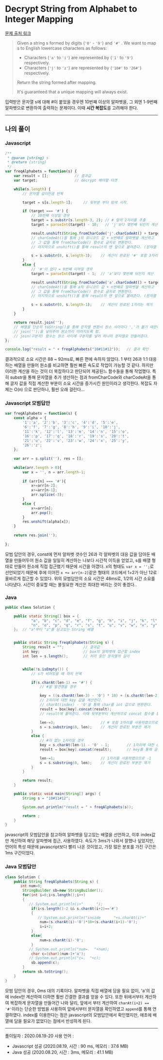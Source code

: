 # Decrypt String from Alphabet to Integer Mapping
[문제 출처 링크](https://leetcode.com/problems/decrypt-string-from-alphabet-to-integer-mapping/)

> Given a string s formed by digits (`'0'` - `'9'`) and `'#'` . We want to map s to English lowercase characters as follows:   
>  - Characters (`'a'` to `'i'`) are represented by (`'1'` to `'9'`) respectively.
>  - Characters (`'j'` to `'z'`) are represented by (`'10#'` to `'26#'`) respectively. 
>
> Return the string formed after mapping.
> 
> It's guaranteed that a unique mapping will always exist.

입력받은 문자열 s에 대해 #이 붙었을 경우엔 10번째 이상의 알파벳을, 그 외엔 1-9번째 알파벳으로 변환하여 출력하는 문제이다. 이때 **시간 복잡도**를 고려해야 한다.

-----

## 나의 풀이

### Javascript
```javascript
/**
 * @param {string} s
 * @return {string}
 */
var freqAlphabets = function(s) {
    var result = [];            // 결과값
    var target;                 // decrypt 해야할 타겟

    while(s.length) {
        // 문자열 길이만큼 반복

        target = s[s.length-1];     // 뒷부분 부터 탐색 시작.

        if (target === '#') {
            // 10번째 이상일 경우
            target = s.substr(s.length-3, 2); // # 앞의 2자리를 추출
            target = parseInt(target) - 10;   // 'j'보다 몇번째 뒤인지 계산

            result.unshift(String.fromCharCode('j'.charCodeAt() + target));
            // charCodeAt()을 통해 j의 유니코드 값 + n번째로 알파벳을 계산하고
            // 그 값을 통해 fromCharCode() 함수로 글자로 변환한다.
            // 마지막으로 unshift()를 통해 result의 맨 앞으로 붙여준다. (문자열 해독을 역순으로 하고 있기 때문에)

            s = s.substr(0, s.length-3);    // 계산이 완료된 '#' 포함 3자리는 제거
        }
        else {
            // '#'이 없다 = 9번째 이하일 경우
            target = parseInt(target) - 1;  // 'a'보다 몇번째 뒤인지 계산

            result.unshift(String.fromCharCode('a'.charCodeAt() + target));
            // charCodeAt()을 통해 a의 유니코드 값 + n번째로 알파벳을 계산하고
            // 그 값을 통해 fromCharCode() 함수로 글자로 변환한다.
            // 마지막으로 unshift()를 통해 result의 맨 앞으로 붙여준다. (문자열 해독을 역순으로 하고 있기 때문에)

            s = s.substr(0, s.length-1);    // 계산이 완료된 1자리는 제거
        }
    }

    return result.join('');
    // 배열을 단순히 toString()을 통해 문자열 변환시 원소 사이마다 ','가 붙기 때문에
    // join('');을 넣어주어 원소끼리 이어지도록 함.
    // join(구분자) 함수는 원소 사이에 구분자를 넣어 하나의 문자열로 만들어준다.
};

console.log("result = " + freqAlphabets("10#11#12"));   // 결과 확인
```

결과적으로 소요 시간은 88 ~ 92ms로, 빠른 편에 속하지 않았다. 1 부터 26과 1:1 대응하는 배열을 만들어 원소를 비교하면 훨씬 빠른 속도로 작업이 가능할 것 같다. 하지만 이러한 계산을 하는 것이 더 복잡하다고 판단되어 제공된느 함수들을 통해 작업했다. 특히 substr을 통해 문자열을 추가 생산하는 점과 fromCharCode와 charCodeAt을 통해 글자 값을 직접 계산한 부분이 소요 시간을 증가시킨 원인이라고 생각한다. 복잡도 자체는 O(n) 으로 판단하나, 훨씬 오래 걸린다...



### Javascript 모범답안
```javascript
var freqAlphabets = function(s) {
    const alpha = {
        '1':'a', '2':'b', '3':'c', '4':'d', '5':'e',
        '6':'f', '7':'g', '8':'h', '9':'i', '10':'j',
        '11':'k', '12':'l', '13':'m', '14':'n', '15':'o',
        '16':'p', '17':'q', '18':'r', '19':'s', '20':'t',
        '21':'u', '22':'v', '23':'w', '24':'x', '25':'y',
        '26':'z';
    };
   
    var arr = s.split(''), res = [];
    
    while(arr.length > 0){
        var x = '', n = arr.length-1;
        
        if (arr[n] === '#'){
            x+=arr[n-2];
            x+=arr[n-1];
            arr.splice(-3);
        }
        else {
            x+=arr[n];
            arr.pop();
        }
        res.unshift(alpha[x]);
    }
    
    return res.join('');
    
};
```
모범 답안의 경우, const에 먼저 알파벳 갯수인 26과 각 알파벳의 대응 값을 담아둔 배열을 만들어두어 원소 값을 일일히 계산하는 나보다 시간적 이득을 얻었고, s를 배열 형태로 만들어 원소에 직접 접근했기 때문에 시간을 아꼈다. x의 형태도 `var x = '';`로 선언되었기 때문에 후에 이어진 `x += arr[n-2]`같은 형태의 코드에서 1+2가 아닌 12로 올바르게 접근할 수 있었다. 위의 모범답안의 소요 시간은 48ms로, 1/2의 시간 소요를 나타냈다. 시간이 중요할 때는 불필요한 계산은 최대한 버리는 것이 좋겠다..


### Java
```java
public class Solution {

    public static String[] box = {
            "a", "b", "c", "d", "e", "f", "g", "h", "i", "j", "k", "l", "m",
            "n", "o", "p", "q", "r", "s", "t", "u", "v", "w", "x", "y", "z"
    };  // "a"부터 "z"를 담고있는 String 배열


    public static String freqAlphabets(String s) {
        String result = "";         // 결과값
        int key;                    // box의 알파벳에 접근할 index
        int len = s.length();       // 처리 중인 문자열의 길이


        while(!s.isEmpty()) {
            // s가 비어있을 때 까지 반복

            if(s.charAt(len-1) == '#') {
                // #을 발견했을 경우

                key = ((s.charAt(len-3) - '0') * 10) + (s.charAt(len-2) - '0') - 1;
                // 2자리에 대한 key 값을 계산한다.
                // charAt(index) - '0'을 통해 char를 int 값으로 변환한다.
                result = box[key].concat(result);
                // result에 붙여준다. 이때 뒷부분부터 계산하므로 concat 함수를 통해 결과값이 가장 앞에 오도록 한다.

                len-=3;                     // # 포함 3자리를 사용하였으므로 -3
                s = s.substring(0, len);    // 계산이 완료된 부분은 제거
            }
            else {
                // #이 없는 1자리일 경우
                key = s.charAt(len-1) - '0' - 1;        // 1자리에 대한 char의 int화
                result = box[key].concat(result);       // key를 통해 글자 확인, 붙이기

                len-=1;                     // 1자리를 사용하였으므로 -1
                s = s.substring(0, len);    // 계산이 완료된 부분은 제거
            }
        }

        return result;
    }

    public static void main(String[] args) {
        String s = "10#11#12";

        System.out.println("result = " + freqAlphabets(s));

        return ;
    }
}
```
javascript의 모범답안을 참고하여 알파벳을 담고있는 배열을 선언하고, 이후 index값만 계산하여 해당 알파벳에 접근, 사용하였다. 속도가 3ms가 나와서 잘했나 싶었지만, 언어의 특성 때문에 javascript보다 빨리 나온 것이었고, 가장 많은 분포를 가진 구간은 1ms 구간이었다. 




### Java 모범답안
```java
class Solution {
    public String freqAlphabets(String s) {
       int num=0;
        StringBuilder sb=new StringBuilder();
        for(int i=0;i<s.length();i++)
        {
           // System.out.println(i+"      ");
            if(i<s.length()-2 && s.charAt(i+2)=='#')
            {
               // System.out.println("inside      "+s.charAt(i)+"         "+s.charAt(i+1));
                num=(s.charAt(i)-'0')*10+(s.charAt(i+1)-'0');
                i=i+2;
            }
            else{
                num=s.charAt(i)-'0';
            }
           // System.out.println("num=.  "+num);
            char c=(char)(num-1+'a');
           // System.out.println("c=.  "+c);
            sb.append(c);
        }
        return sb.toString();
    }
}
```
모범 답안의 경우, 0ms 대의 기록이다. 알파벳을 직접 배열에 담을 필요 없이, 'a'의 값에 index만 계산하여 더하면 훨씬 간결한 결과를 얻을 수 있다. 또한 뒤에서부터 계산하여 복잡하게 문자열을 만들어간 나와 달리, 앞에서 부터 계산하여 `charAt(i+2) == '#'`이라는 단순한 방법을 사용하여 앞에서부터 문자열을 확인하였고 `append`를 통해 연결하였다. index를 이용한다는 점은 javascript의 모범답안에서 확인했지만, 애초에 배열에 담을 필요가 없었다는 점에서 반성하게 된다.

------

풀이일자 : 2020.08.19-20
사용 언어 : 
- Javascript 성공 (2020.08.19, 시간 : 90 ms, 메모리 : 37.6 MB)
- Java 성공 (2020.08.20, 시간 : 3ms, 메모리 : 41.1 MB)
